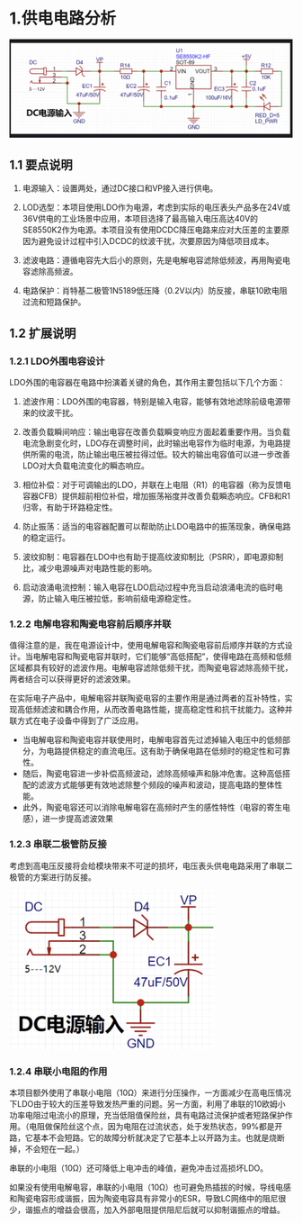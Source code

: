 # 1.供电电路分析

![屏幕截图 2024-11-17 171715.png](https://raw.githubusercontent.com/hazy1k/My-drawing-bed/main/2024/11/17-17-17-27-屏幕截图%202024-11-17%20171715.png)

## 1.1 要点说明

1. 电源输入：设置两处，通过DC接口和VP接入进行供电。

2. LOD选型：本项目使用LDO作为电源，考虑到实际的电压表头产品多在24V或36V供电的工业场景中应用，本项目选择了最高输入电压高达40V的SE8550K2作为电源。本项目没有使用DCDC降压电路来应对大压差的主要原因为避免设计过程中引入DCDC的纹波干扰，次要原因为降低项目成本。

3. 滤波电路：遵循电容先大后小的原则，先是电解电容滤除低频波，再用陶瓷电容滤除高频波。

4. 电路保护：肖特基二极管1N5189低压降（0.2V以内）防反接，串联10欧电阻过流和短路保护。

## 1.2 扩展说明

### 1.2.1 LDO外围电容设计

LDO外围的电容器在电路中扮演着关键的角色，其作用主要包括以下几个方面：

1. 滤波作用：LDO外围的电容器，特别是输入电容，能够有效地滤除前级电源带来的纹波干扰。

2. 改善负载瞬间响应：输出电容在改善负载瞬变响应方面起着重要作用。当负载电流急剧变化时，LDO存在调整时间，此时输出电容作为临时电源，为电路提供所需的电流，防止输出电压被拉得过低。较大的输出电容值可以进一步改善LDO对大负载电流变化的瞬态响应。

3. 相位补偿：对于可调输出的LDO，并联在上电阻（R1）的电容器（称为反馈电容器CFB）提供超前相位补偿，增加振荡裕度并改善负载瞬态响应。CFB和R1归零，有助于环路稳定性。

4. 防止振荡：适当的电容器配置可以帮助防止LDO电路中的振荡现象，确保电路的稳定运行。

5. 波纹抑制：电容器在LDO中也有助于提高纹波抑制比（PSRR），即电源抑制比，减少电源噪声对电路性能的影响。

6. 启动浪涌电流控制：输入电容在LDO启动过程中充当启动浪涌电流的临时电源，防止输入电压被拉低，影响前级电源稳定性。

### 1.2.2 电解电容和陶瓷电容前后顺序并联

值得注意的是，我在电源设计中，使用电解电容和陶瓷电容前后顺序并联的方式设计。当电解电容和陶瓷电容并联时，它们能够“高低搭配”，使得电路在高频和低频区域都具有较好的滤波作用。电解电容滤除低频干扰，而陶瓷电容滤除高频干扰，两者结合可以获得更好的滤波效果。

在实际电子产品中，电解电容并联陶瓷电容的主要作用是通过两者的互补特性，实现高低频滤波和耦合作用，从而改善电路性能，提高稳定性和抗干扰能力。这种并联方式在电子设备中得到了广泛应用。

- 当电解电容和陶瓷电容并联使用时，电解电容首先过滤掉输入电压中的低频部分，为电路提供稳定的直流电压。这有助于确保电路在低频时的稳定性和可靠性。
- 随后，陶瓷电容进一步补偿高频波动，滤除高频噪声和脉冲危害。这种高低搭配的滤波方式能够更有效地滤除整个频段的噪声和波动，提高电路的整体性能。
- 此外，陶瓷电容还可以消除电解电容在高频时产生的感性特性（电容的寄生电感），进一步提高滤波效果

### 1.2.3 串联二极管防反接

考虑到高电压反接将会给模块带来不可逆的损坏，电压表头供电电路采用了串联二极管的方案进行防反接。

![屏幕截图 2024-11-17 173358.png](https://raw.githubusercontent.com/hazy1k/My-drawing-bed/main/2024/11/17-17-41-00-屏幕截图%202024-11-17%20173358.png)



### 1.2.4 串联小电阻的作用

本项目额外使用了串联小电阻（10Ω）来进行分压操作，一方面减少在高电压情况下LDO由于较大的压差导致发热严重的问题。另一方面，利用了串联的10欧姆小功率电阻过电流小的原理，充当低阻值保险丝，具有电路过流保护或者短路保护作用。（电阻做保险丝这个点，因为电阻在过流状态，处于发热状态，99%都是开路，它基本不会短路。它的故障分析就决定了它基本上以开路为主。也就是烧断掉，不会短在一起。）

串联的小电阻（10Ω）还可降低上电冲击的峰值，避免冲击过高损坏LDO。

如果没有使用电解电容，串联的小电阻（10Ω）也可避免热插拔的时候，导线电感和陶瓷电容形成谐振，因为陶瓷电容具有非常小的ESR，导致LC网络中的阻尼很少，谐振点的增益会很高，加入外部电阻提供阻尼后就可以抑制谐振点的增益。
